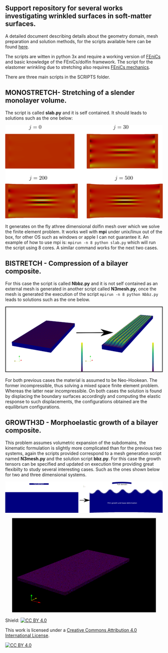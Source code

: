 ## Support repository for several works investigating wrinkled surfaces in soft-matter surfaces.

A detailed document describing details about the geometry domain, mesh preparation and solution methods, for the scripts available here
can be found [here](https://arxiv.org/).

The scripts are witten in python 3x and require a working version of [FEniCs](https://fenicsproject.org/) and basic knowledge of the FEniCs/dolfin framework. The script for the elastomer wrinkling due to stretching also requires [FEniCs mechanics](https://www.sciencedirect.com/science/article/pii/S2352711018300979).

There are three main scripts in the SCRIPTS folder.

## MONOSTRETCH- Stretching of a slender monolayer volume.

The script is called **slab.py** and it is self contained. It should leads to solutions such as the one below: 

![Neo-Hookean](IMGS/SOLS.png)

It generates on the fly athree dimensional dolfin mesh over which we solve the finite element problem. It works well with **mpi** under unix/linux out of the box, for other OS such as windows or apple I can not guarantee it.  An example of how to use mpi is: `mpirun -n 8 python slab.py`
 which will run the script using 8 cores. A similar command works for the next two cases. 

## BISTRETCH - Compression of a bilayer composite.

For this case the script is called **Nbbz.py** and it is not self contained as an external mesh is generated in another script called **N3mesh.py**, once the mesh is generated the execution of the script `mpirun -n 8 python Nbbz.py` leads to solutions such as the one below. 

![Stretchcomp](IMGS/COMP3D.png)

For both previous cases the material is assumed to be Neo-Hookean. The former incompressible, thus solving a mixed space finite element problem. Whereas the latter near incompressible. On both cases the solution is found by displacing the boundary surfaces accordingly and computing the elastic response to such displacements, the configurations obtained are the equilibrium configurations.

## GROWTH3D - Morphoelastic growth of a bilayer composite.

This problem assumes volumetric expansion of the subdomains, the kinematic formulation is slightly more complicated than for the previous two systems, again the scripts provided correspond to a mesh generation script named **N3mesh.py** and the solution script **bbz.py**. For this case the growth tensors can be specified and updated on execution time providing great flexibilty to study several interesting cases. Such as the ones shown below for two and three dimensional systems.

![FILMG2d](IMGS/GR2D.png)

<p align="center">
  <img width="460" height="300" src="IMGS/PR.gif">
</p>


Shield: [![CC BY 4.0][cc-by-shield]][cc-by]

This work is licensed under a
[Creative Commons Attribution 4.0 International License][cc-by].

[![CC BY 4.0][cc-by-image]][cc-by]

[cc-by]: http://creativecommons.org/licenses/by/4.0/
[cc-by-image]: https://i.creativecommons.org/l/by/4.0/88x31.png
[cc-by-shield]: https://img.shields.io/badge/License-CC%20BY%204.0-lightgrey.svg


